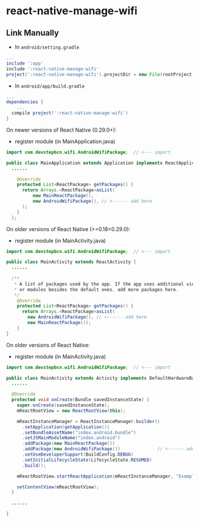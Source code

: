 # react-native-manage-wifi
## Link Manually

* In `android/setting.gradle`
```gradle
...
include ':app'
include ':react-native-manage-wifi'
project(':react-native-manage-wifi').projectDir = new File(rootProject.projectDir, '../node_modules/react-native-manage-wifi/android')
```

* In `android/app/build.gradle`

```gradle
...
dependencies {
    ...
  compile project(':react-native-manage-wifi')
}
```

On newer versions of React Native (0.29.0+):
* register module (in MainApplication.java)


```java
import com.devstepbcn.wifi.AndroidWifiPackage;  // <--- import

public class MainApplication extends Application implements ReactApplication {
  ......

    @Override
    protected List<ReactPackage> getPackages() {
      return Arrays.<ReactPackage>asList(
          new MainReactPackage(),
          new AndroidWifiPackage(), // <------ add here
      );
    }
  };
```

On older versions of React Native (>=0.18<0.29.0):

* register module (in MainActivity.java)

```java
import com.devstepbcn.wifi.AndroidWifiPackage;  // <--- import

public class MainActivity extends ReactActivity {
  ......
  
  /**
   * A list of packages used by the app. If the app uses additional views
   * or modules besides the default ones, add more packages here.
   */
    @Override
    protected List<ReactPackage> getPackages() {
      return Arrays.<ReactPackage>asList(
        new AndroidWifiPackage(), // <------ add here
        new MainReactPackage());
    }
}
```

On older versions of React Native:

* register module (in MainActivity.java)

```java
import com.devstepbcn.wifi.AndroidWifiPackage;  // <--- import

public class MainActivity extends Activity implements DefaultHardwareBackBtnHandler {
  ......

  @Override
  protected void onCreate(Bundle savedInstanceState) {
    super.onCreate(savedInstanceState);
    mReactRootView = new ReactRootView(this);

    mReactInstanceManager = ReactInstanceManager.builder()
      .setApplication(getApplication())
      .setBundleAssetName("index.android.bundle")
      .setJSMainModuleName("index.android")
      .addPackage(new MainReactPackage())
      .addPackage(new AndroidWifiPackage())              // <------ add here
      .setUseDeveloperSupport(BuildConfig.DEBUG)
      .setInitialLifecycleState(LifecycleState.RESUMED)
      .build();

    mReactRootView.startReactApplication(mReactInstanceManager, "ExampleRN", null);

    setContentView(mReactRootView);
  }

  ......

}
```